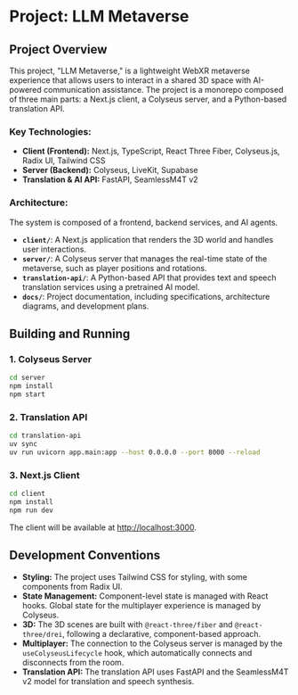 # Project: LLM Metaverse

## Project Overview

This project, "LLM Metaverse," is a lightweight WebXR metaverse experience that allows users to interact in a shared 3D space with AI-powered communication assistance. The project is a monorepo composed of three main parts: a Next.js client, a Colyseus server, and a Python-based translation API.

### Key Technologies:

-   **Client (Frontend):** Next.js, TypeScript, React Three Fiber, Colyseus.js, Radix UI, Tailwind CSS
-   **Server (Backend):** Colyseus, LiveKit, Supabase
-   **Translation & AI API:** FastAPI, SeamlessM4T v2

### Architecture:

The system is composed of a frontend, backend services, and AI agents.

-   **`client/`**: A Next.js application that renders the 3D world and handles user interactions.
-   **`server/`**: A Colyseus server that manages the real-time state of the metaverse, such as player positions and rotations.
-   **`translation-api/`**: A Python-based API that provides text and speech translation services using a pretrained AI model.
-   **`docs/`**: Project documentation, including specifications, architecture diagrams, and development plans.

## Building and Running

### 1. Colyseus Server

```bash
cd server
npm install
npm start
```

### 2. Translation API

```bash
cd translation-api
uv sync
uv run uvicorn app.main:app --host 0.0.0.0 --port 8000 --reload
```

### 3. Next.js Client

```bash
cd client
npm install
npm run dev
```

The client will be available at [http://localhost:3000](http://localhost:3000).

## Development Conventions

-   **Styling:** The project uses Tailwind CSS for styling, with some components from Radix UI.
-   **State Management:** Component-level state is managed with React hooks. Global state for the multiplayer experience is managed by Colyseus.
-   **3D:** The 3D scenes are built with `@react-three/fiber` and `@react-three/drei`, following a declarative, component-based approach.
-   **Multiplayer:** The connection to the Colyseus server is managed by the `useColyseusLifecycle` hook, which automatically connects and disconnects from the room.
-   **Translation API:** The translation API uses FastAPI and the SeamlessM4T v2 model for translation and speech synthesis.
